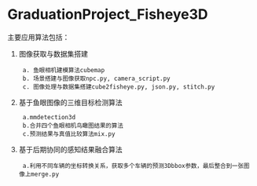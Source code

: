 # GraduationProject_Fisheye3D
主要应用算法包括：

1. 图像获取与数据集搭建

		a. 鱼眼相机建模算法cubemap
		b. 场景搭建与图像获取npc.py, camera_script.py
		c. 图像处理与数据集搭建cube2fisheye.py, json.py, stitch.py

2. 基于鱼眼图像的三维目标检测算法

		a.mmdetection3d
		b.合并四个鱼眼相机鸟瞰图结果的算法
		c.预测结果与真值比较算法mix.py
3. 基于后期协同的感知结果融合算法

		a.利用不同车辆的坐标转换关系，获取多个车辆的预测3Dbbox参数，最后整合到一张图像上merge.py

